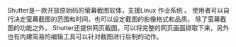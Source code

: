 
Shutter是一款开放原始码的萤幕截图软体，支援Linux 作业系统 。 使用者可以自行决定萤幕截图的范围和时间，也可以设定截图的影像格式和品质。 除了​​萤幕截图的功能之外， Shutter还提供网页截图，可以将完整的网页画面撷取下来，另外也有内建简易的编辑工具可以针对截图进行后制的动作。
